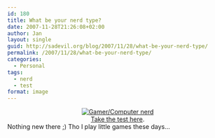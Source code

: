 ```yaml
---
id: 180
title: What be your nerd type?
date: 2007-11-28T21:26:08+02:00
author: Jan
layout: single
guid: http://sadevil.org/blog/2007/11/28/what-be-your-nerd-type/
permalink: /2007/11/28/what-be-your-nerd-type/
categories:
  - Personal
tags:
  - nerd
  - test
format: image
---
```

<center>
  <a href="http://www.gotoquiz.com/what_be_your_nerd_type" target="_blank"><img src="https://kcore.org/wp-content/uploads/2005/11/Picture_1.png" alt="Gamer/Computer nerd" /><br /> </a><a href="http://www.gotoquiz.com/what_be_your_nerd_type" target="_blank">Take the test here</a>.
</center>Nothing new there ;) Tho I play little games these days&#8230;
